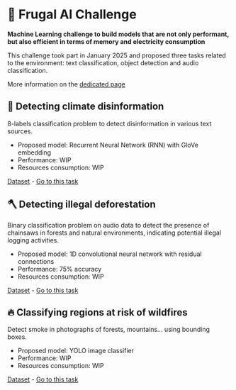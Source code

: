 # 🍃 Frugal AI Challenge

**Machine Learning challenge to build models that are not only performant, but also efficient in terms of memory and electricity consumption**

This challenge took part in January 2025 and proposed three tasks related to the environment: text classification, object detection and audio classification.

More information on the [dedicated page](https://frugalaichallenge.org/)

## 📵 Detecting climate disinformation

8-labels classification problem to detect disinformation in various text sources.

- Proposed model: Recurrent Neural Network (RNN) with GloVe embedding
- Performance: WIP
- Resources consumption: WIP

[Dataset](https://huggingface.co/datasets/QuotaClimat/frugalaichallenge-text-train) - [Go to this task](./text-classification)

## 🪓 Detecting illegal deforestation

Binary classification problem on audio data to detect the presence of chainsaws in forests and natural environments, indicating potential illegal logging activities.

- Proposed model: 1D convolutional neural network with residual connections
- Performance: 75% accuracy
- Resources consumption: WIP

[Dataset](https://huggingface.co/datasets/rfcx/frugalai) - [Go to this task](./audio-classification)

## 🔥 Classifying regions at risk of wildfires

Detect smoke in photographs of forests, mountains... using bounding boxes.

- Proposed model: YOLO image classifier
- Performance: WIP
- Resources consumption: WIP

[Dataset](https://huggingface.co/datasets/pyronear/pyro-sdis) - [Go to this task](./smoke-detection)

